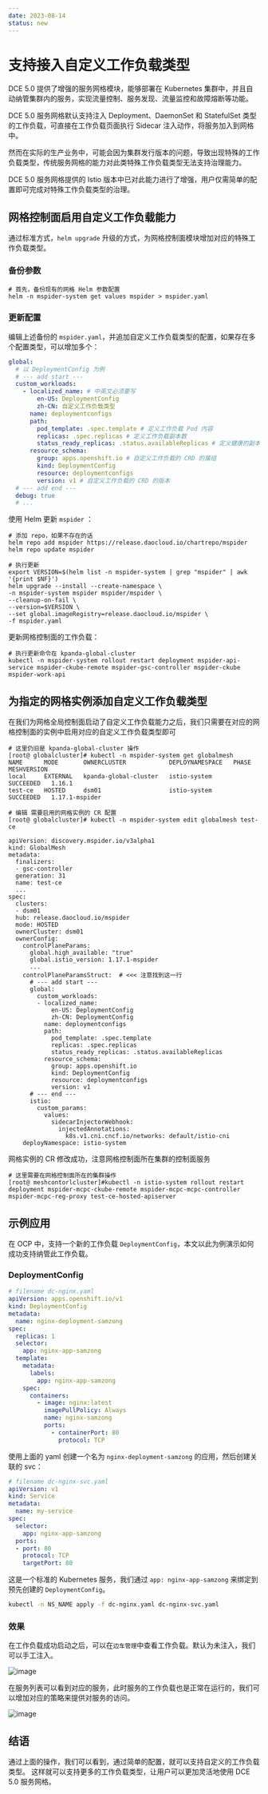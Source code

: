 ```yaml
---
date: 2023-08-14
status: new
---
```


# 支持接入自定义工作负载类型

DCE 5.0 提供了增强的服务网格模块，能够部署在 Kubernetes 集群中，并且自动纳管集群内的服务，实现流量控制、服务发现、流量监控和故障熔断等功能。

DCE 5.0 服务网格默认支持注入 Deployment、DaemonSet 和 StatefulSet 类型的工作负载，可直接在工作负载页面执行 Sidecar 注入动作，将服务加入到网格中。

然而在实际的生产业务中，可能会因为集群发行版本的问题，导致出现特殊的工作负载类型，传统服务网格的能力对此类特殊工作负载类型无法支持治理能力。

DCE 5.0 服务网格提供的 Istio 版本中已对此能力进行了增强，用户仅需简单的配置即可完成对特殊工作负载类型的治理。

## 网格控制面启用自定义工作负载能力

通过标准方式，`helm upgrade` 升级的方式，为网格控制面模块增加对应的特殊工作负载类型。

### 备份参数

```shell
# 首先，备份现有的网格 Helm 参数配置
helm -n mspider-system get values mspider > mspider.yaml
```

### 更新配置

编辑上述备份的 `mspider.yaml`，并追加自定义工作负载类型的配置，如果存在多个配置类型，可以增加多个：

```yaml
global:
  # 以 DeploymentConfig 为例
  # --- add start ---
  custom_workloads:
    - localized_name: # 中英文必须要写
        en-US: DeploymentConfig
        zh-CN: 自定义工作负载类型
      name: deploymentconfigs
      path:
        pod_template: .spec.template # 定义工作负载 Pod 内容
        replicas: .spec.replicas # 定义工作负载副本数
        status_ready_replicas: .status.availableReplicas # 定义健康的副本数
      resource_schema:
        group: apps.openshift.io # 自定义工作负载的 CRD 的属组
        kind: DeploymentConfig
        resource: deploymentconfigs
        version: v1 # 自定义工作负载的 CRD 的版本
  # --- add end ---
  debug: true
  # ...
```

使用 Helm 更新 `mspider` ：

```shell
# 添加 repo，如果不存在的话
helm repo add mspider https://release.daocloud.io/chartrepo/mspider
helm repo update mspider

# 执行更新
export VERSION=$(helm list -n mspider-system | grep "mspider" | awk '{print $NF}')
helm upgrade --install --create-namespace \
-n mspider-system mspider mspider/mspider \
--cleanup-on-fail \
--version=$VERSION \
--set global.imageRegistry=release.daocloud.io/mspider \
-f mspider.yaml
```

更新网格控制面的工作负载：

```shell
# 执行更新命令在 kpanda-global-cluster
kubectl -n mspider-system rollout restart deployment mspider-api-service mspider-ckube-remote mspider-gsc-controller mspider-ckube mspider-work-api
```

## 为指定的网格实例添加自定义工作负载类型

在我们为网格全局控制面启动了自定义工作负载能力之后，我们只需要在对应的网格控制面的实例中启用对应的自定义工作负载类型即可

```shell
# 这里仍旧是 kpanda-global-cluster 操作
[root@ globalcluster]# kubectl -n mspider-system get globalmesh
NAME      MODE       OWNERCLUSTER            DEPLOYNAMESPACE   PHASE       MESHVERSION
local     EXTERNAL   kpanda-global-cluster   istio-system      SUCCEEDED   1.16.1
test-ce   HOSTED     dsm01                   istio-system      SUCCEEDED   1.17.1-mspider

# 编辑 需要启用的网格实例的 CR 配置
[root@ globalcluster]# kubectl -n mspider-system edit globalmesh test-ce

apiVersion: discovery.mspider.io/v3alpha1
kind: GlobalMesh
metadata:
  finalizers:
  - gsc-controller
  generation: 31
  name: test-ce
  ...
spec:
  clusters:
  - dsm01
  hub: release.daocloud.io/mspider
  mode: HOSTED
  ownerCluster: dsm01
  ownerConfig:
    controlPlaneParams:
      global.high_available: "true"
      global.istio_version: 1.17.1-mspider
      ...
    controlPlaneParamsStruct:  # <<< 注意找到这一行
      # --- add start ---
      global:
        custom_workloads:
        - localized_name:
            en-US: DeploymentConfig
            zh-CN: DeploymentConfig
          name: deploymentconfigs
          path:
            pod_template: .spec.template
            replicas: .spec.replicas
            status_ready_replicas: .status.availableReplicas
          resource_schema:
            group: apps.openshift.io
            kind: DeploymentConfig
            resource: deploymentconfigs
            version: v1
      # --- end ---
      istio:
        custom_params:
          values:
            sidecarInjectorWebhook:
              injectedAnnotations:
                k8s.v1.cni.cncf.io/networks: default/istio-cni
    deployNamespace: istio-system
```

网格实例的 CR 修改成功，注意网格控制面所在集群的控制面服务

```shell
# 这里需要在网格控制面所在的集群操作
[root@ meshcontorlcluster]#kubectl -n istio-system rollout restart deployment mspider-mcpc-ckube-remote mspider-mcpc-mcpc-controller mspider-mcpc-reg-proxy test-ce-hosted-apiserver
```

## 示例应用

在 OCP 中，支持一个新的工作负载 `DeploymentConfig`，本文以此为例演示如何成功支持纳管此工作负载。

### DeploymentConfig

```yaml
# filename dc-nginx.yaml
apiVersion: apps.openshift.io/v1
kind: DeploymentConfig
metadata:
  name: nginx-deployment-samzong
spec:
  replicas: 1
  selector:
    app: nginx-app-samzong
  template:
    metadata:
      labels:
        app: nginx-app-samzong
    spec:
      containers:
        - image: nginx:latest
          imagePullPolicy: Always
          name: nginx-samzong
          ports:
            - containerPort: 80
              protocol: TCP
```

使用上面的 yaml 创建一个名为 `nginx-deployment-samzong` 的应用，然后创建关联的 svc：

```yaml
# filename dc-nginx-svc.yaml
apiVersion: v1
kind: Service
metadata:
  name: my-service
spec:
  selector:
    app: nginx-app-samzong
  ports:
  - port: 80
    protocol: TCP
    targetPort: 80
```

这是一个标准的 Kubernetes 服务，我们通过 `app: nginx-app-samzong` 来绑定到预先创建的 `DeploymentConfig`。

```bash
kubectl -n NS_NAME apply -f dc-nginx.yaml dc-nginx-svc.yaml
```

### 效果

在工作负载成功启动之后，可以在`边车管理`中查看工作负载。默认为未注入，我们可以手工注入。

![image](../images/custom-workloads-01.png)

在服务列表可以看到对应的服务，此时服务的工作负载也是正常在运行的，我们可以增加对应的策略来提供对服务的访问。

![image](../images/custom-workloads-02.png)

## 结语

通过上面的操作，我们可以看到，通过简单的配置，就可以支持自定义的工作负载类型。
这样就可以支持更多的工作负载类型，让用户可以更加灵活地使用 DCE 5.0 服务网格。

